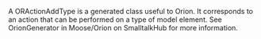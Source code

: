 A ORActionAddType is a generated class useful to Orion. It corresponds to an action that can be performed on a type of model element. See OrionGenerator in Moose/Orion on SmalltalkHub for more information.